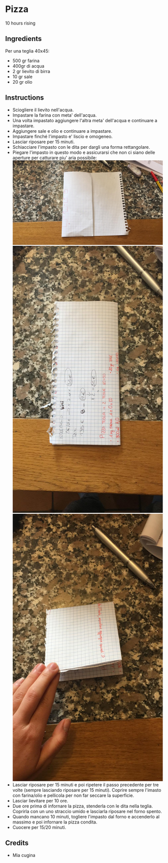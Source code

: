 # Pizza

10 hours rising

## Ingredients

Per una teglia 40x45:
* 500 gr farina
* 400gr di acqua
* 2 gr lievito di birra
* 10 gr sale
* 20 gr olio

## Instructions

* Sciogliere il lievito nell'acqua.
* Impastare la farina con meta' dell'acqua.
* Una volta impastato aggiungere l'altra meta' dell'acqua e continuare a impastare.
* Aggiungere sale e olio e continuare a impastare.
* Impastare finché l'impasto e' liscio e omogeneo.
* Lasciar riposare per 15 minuti.
* Schiacciare l'impasto con le dita per dargli una forma rettangolare.
* Piegare l'impasto in questo modo e assicurarsi che non ci siano delle aperture per catturare piu' aria possibile:
![Step 1](pizza_v1_1.jpeg)
![Step 2](pizza_v1_2.jpeg)
![Step 3](pizza_v1_3.jpeg)
* Lasciar riposare per 15 minuti e poi ripetere il passo precedente per tre volte (sempre lasciando riposare per 15 minuti).
Coprire sempre l'imasto con farina/olio e pellicola per non far seccare la superficie.
* Lasciar lievitare per 10 ore.
* Due ore prima di infornare la pizza, stenderla con le dita nella teglia. Coprirla con un uno straccio umido
e lasciarla riposare nel forno spento.
* Quando mancano 10 minuti, togliere l'impasto dal forno e accenderlo al massimo e poi infornare la pizza condita.
* Cuocere per 15/20 minuti.

## Credits

* Mia cugina
